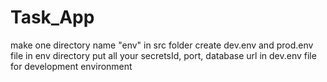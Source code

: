 # Task_App
 make one directory name "env" in src folder
create dev.env and prod.env file in env directory
put all your secretsId, port, database url in dev.env file for development environment

